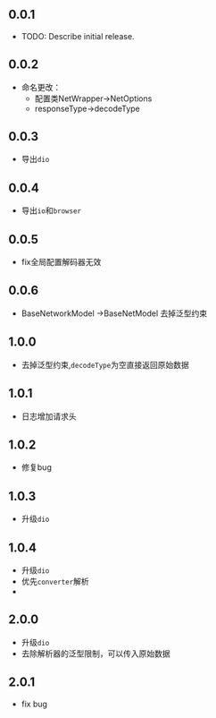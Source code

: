 ## 0.0.1

* TODO: Describe initial release.
## 0.0.2

* 命名更改：
    - 配置类NetWrapper->NetOptions
    - responseType->decodeType
  
## 0.0.3

* 导出`dio`

## 0.0.4

* 导出`io`和`browser`

## 0.0.5

* fix全局配置解码器无效

## 0.0.6

* BaseNetworkModel ->BaseNetModel 去掉泛型约束

## 1.0.0

* 去掉泛型约束,`decodeType`为空直接返回原始数据

## 1.0.1

* 日志增加请求头

## 1.0.2

* 修复bug


## 1.0.3

* 升级`dio`

## 1.0.4

* 升级`dio`
* 优先`converter`解析
* 
## 2.0.0

* 升级`dio`
* 去除解析器的泛型限制，可以传入原始数据

## 2.0.1

* fix bug
